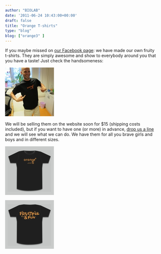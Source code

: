 ```yaml
---
author: "BIOLAB"
date: '2011-06-24 10:43:00+00:00'
draft: false
title: "Orange T-shirts"
type: "blog"
blog: ["orange3" ]
---
```


If you maybe missed on [our Facebook page](https://www.facebook.com/orangedm): we have made our own fruity t-shirts. They are simply awesome and show to everybody around you that you have a taste! Just check the handsomeness:

![](img_0986_1.jpg__160x160_q95_crop.jpg)

We will be selling them on the website soon for $15 (shipping costs included), but if you want to have one (or more) in advance, [drop us a line](/contact/) and we will see what we can do. We have them for all you brave girls and boys and in different sizes.

![](front_1.jpg__160x160_q95_crop.jpg)

![](back_1.jpg__160x160_q95_crop.jpg)
